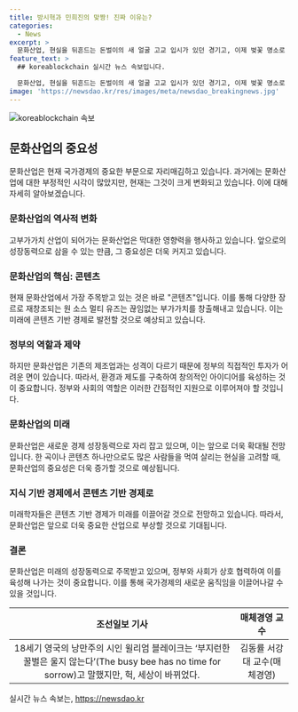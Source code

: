 ```yaml
---
title: 방시혁과 민희진의 맞짱! 진짜 이유는?
categories:
  - News
excerpt: >
  문화산업, 현실을 뒤흔드는 돈벌이의 새 얼굴 고교 입시가 있던 경기고, 이제 벚꽃 명소로 변신. 문화산업의 역사와 현재, 미국과 영국의 용어 차이, 그리고 문화산업의 고급가치와 빠르게 발전하고 있는 콘텐츠 산업에 대한 전망. 정부의 역할과 문화산업의 어려움에 대한 김동률 서강대 교수의 전문가 의견을 담고 있다. 더 이상의 개미와 베짱이 이야기와 낭만주의 시인 블레이크의 말과 현실의 간극을 논한다. 인공지능기술로 작성되었습니다.
feature_text: >
  ## koreablockchain 실시간 뉴스 속보입니다.

  문화산업, 현실을 뒤흔드는 돈벌이의 새 얼굴 고교 입시가 있던 경기고, 이제 벚꽃 명소로 변신. 문화산업의 역사와 현재, 미국과 영국의 용어 차이, 그리고 문화산업의 고급가치와 빠르게 발전하고 있는 콘텐츠 산업에 대한 전망. 정부의 역할과 문화산업의 어려움에 대한 김동률 서강대 교수의 전문가 의견을 담고 있다. 더 이상의 개미와 베짱이 이야기와 낭만주의 시인 블레이크의 말과 현실의 간극을 논한다. 인공지능기술로 작성되었습니다.
image: 'https://newsdao.kr/res/images/meta/newsdao_breakingnews.jpg'
---
```


<p><img src="https://newsdao.kr/res/images/meta/newsdao_breakingnews.jpg" alt="koreablockchain 속보" /></p>

<h2 data-ke-size="size26">문화산업의 중요성</h2>

<p data-ke-size="size16">문화산업은 현재 국가경제의 중요한 부문으로 자리매김하고 있습니다. 과거에는 문화산업에 대한 부정적인 시각이 많았지만, 현재는 그것이 크게 변화되고 있습니다. 이에 대해 자세히 알아보겠습니다.</p>

<h3>문화산업의 역사적 변화</h3>

<p data-ke-size="size16">고부가가치 산업이 되어가는 문화산업은 막대한 영향력을 행사하고 있습니다. 앞으로의 성장동력으로 삼을 수 있는 만큼, 그 중요성은 더욱 커지고 있습니다. </p>

<h3>문화산업의 핵심: 콘텐츠</h3>

<p data-ke-size="size16">현재 문화산업에서 가장 주목받고 있는 것은 바로 "콘텐츠"입니다. 이를 통해 다양한 장르로 재창조되는 원 소스 멀티 유즈는 끊임없는 부가가치를 창출해내고 있습니다. 이는 미래에 콘텐츠 기반 경제로 발전할 것으로 예상되고 있습니다.</p>

<h3>정부의 역할과 제약</h3>

<p data-ke-size="size16">하지만 문화산업은 기존의 제조업과는 성격이 다르기 때문에 정부의 직접적인 투자가 어려운 면이 있습니다. 따라서, 환경과 제도를 구축하여 창의적인 아이디어를 육성하는 것이 중요합니다. 정부와 사회의 역할은 이러한 간접적인 지원으로 이루어져야 할 것입니다.</p>

<h3>문화산업의 미래</h3>

<p data-ke-size="size16">문화산업은 새로운 경제 성장동력으로 자리 잡고 있으며, 이는 앞으로 더욱 확대될 전망입니다. 한 곡이나 콘텐츠 하나만으로도 많은 사람들을 먹여 살리는 현실을 고려할 때, 문화산업의 중요성은 더욱 증가할 것으로 예상됩니다.</p>

<h3>지식 기반 경제에서 콘텐츠 기반 경제로</h3>

<p data-ke-size="size16">미래학자들은 콘텐츠 기반 경제가 미래를 이끌어갈 것으로 전망하고 있습니다. 따라서, 문화산업은 앞으로 더욱 중요한 산업으로 부상할 것으로 기대됩니다.</p>

<h3>결론</h3>

<p data-ke-size="size16">문화산업은 미래의 성장동력으로 주목받고 있으며, 정부와 사회가 상호 협력하여 이를 육성해 나가는 것이 중요합니다. 이를 통해 국가경제의 새로운 움직임을 이끌어나갈 수 있을 것입니다.</p>

<table>
<thead>
<tr>
<th style="text-align: center;">조선일보 기사</th>
<th style="text-align: center;">매체경영 교수</th>
</tr>
</thead>
<tbody>
<tr>
<td style="text-align: center;">18세기 영국의 낭만주의 시인 윌리엄 블레이크는 ‘부지런한 꿀벌은 울지 않는다’(The busy bee has no time for sorrow)고 말했지만, 헉, 세상이 바뀌었다.</td>
<td style="text-align: center;">김동률 서강대 교수(매체경영)</td>
</tr>
</tbody>
</table>
실시간 뉴스 속보는, <a href="https://newsdao.kr" rel="dofollow">https://newsdao.kr</a>



